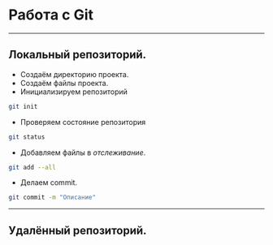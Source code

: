 # Работа с Git
---
## Локальный репозиторий.
* Создаём директорию проекта.
* Создаём файлы проекта.
* Инициализируем репозиторий
```bash
git init
```
* Проверяем состояние репозитория
```bash
git status
```
* Добавляем файлы в _отслеживание_.
```bash
git add --all
```
* Делаем commit.
```bash
git commit -m "Описание"
```
---
## Удалённый репозиторий.
